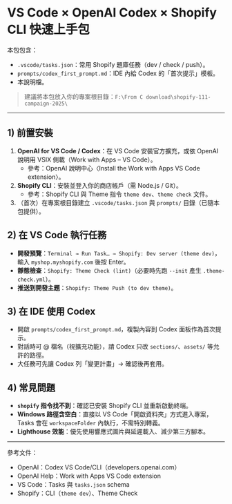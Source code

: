 # VS Code × OpenAI Codex × Shopify CLI 快速上手包

本包包含：
- `.vscode/tasks.json`：常用 Shopify 題庫任務（dev / check / push）。
- `prompts/codex_first_prompt.md`：IDE 內給 Codex 的「首次提示」模板。
- 本說明檔。

> 建議將本包放入你的專案根目錄：`F:\From C download\shopify-111-campaign-2025\`

---

## 1) 前置安裝
1. **OpenAI for VS Code / Codex**：在 VS Code 安裝官方擴充，或依 OpenAI 說明用 VSIX 側載（Work with Apps – VS Code）。
   - 參考：OpenAI 說明中心〈Install the Work with Apps VS Code extension〉。
2. **Shopify CLI**：安裝並登入你的商店帳戶（需 Node.js / Git）。
   - 參考：Shopify CLI 與 Theme 指令 `theme dev`、`theme check` 文件。
3. （首次）在專案根目錄建立 `.vscode/tasks.json` 與 `prompts/` 目錄（已隨本包提供）。

## 2) 在 VS Code 執行任務
- **開發預覽**：`Terminal → Run Task… → Shopify: Dev server (theme dev)`，輸入 `myshop.myshopify.com` 後按 Enter。
- **靜態檢查**：`Shopify: Theme Check (lint)`（必要時先跑 `--init` 產生 `.theme-check.yml`）。
- **推送到開發主題**：`Shopify: Theme Push (to dev theme)`。

## 3) 在 IDE 使用 Codex
- 開啟 `prompts/codex_first_prompt.md`，複製內容到 Codex 面板作為首次提示。
- 對話時可 @ 檔名（視擴充功能），請 Codex 只改 `sections/`、`assets/` 等允許的路徑。
- 大任務可先讓 Codex 列「變更計畫」→ 確認後再套用。

## 4) 常見問題
- **`shopify` 指令找不到**：確認已安裝 Shopify CLI 並重新啟動終端。
- **Windows 路徑含空白**：直接以 VS Code「開啟資料夾」方式進入專案，Tasks 會在 `workspaceFolder` 內執行，不需特別轉義。
- **Lighthouse 效能**：優先使用響應式圖片與延遲載入、減少第三方腳本。

---

參考文件：
- OpenAI：Codex VS Code/CLI（developers.openai.com）
- OpenAI Help：Work with Apps VS Code extension
- VS Code：Tasks 與 `tasks.json` schema
- Shopify：CLI（`theme dev`）、Theme Check
